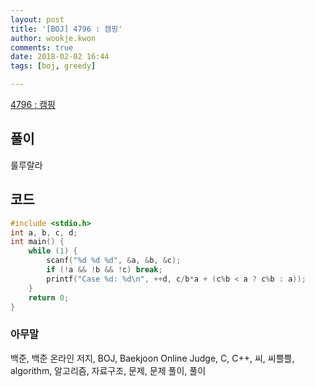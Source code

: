 ```yaml
---
layout: post
title: '[BOJ] 4796 : 캠핑'
author: wookje.kwon
comments: true
date: 2018-02-02 16:44
tags: [boj, greedy]

---
```


[4796 : 캠핑](https://www.acmicpc.net/problem/4796)

## 풀이

룰루랄라

## 코드

```cpp
#include <stdio.h>
int a, b, c, d;
int main() {
	while (1) {
		scanf("%d %d %d", &a, &b, &c);
		if (!a && !b && !c) break;
		printf("Case %d: %d\n", ++d, c/b*a + (c%b < a ? c%b : a));
	}
	return 0;
}
```

### 아무말  
백준, 백준 온라인 저지, BOJ, Baekjoon Online Judge, C, C++, 씨, 씨쁠쁠, algorithm, 알고리즘, 자료구조, 문제, 문제 풀이, 풀이
